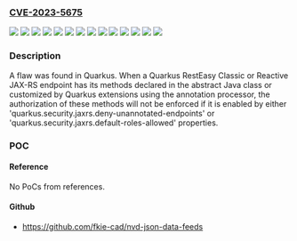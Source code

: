 ### [CVE-2023-5675](https://cve.mitre.org/cgi-bin/cvename.cgi?name=CVE-2023-5675)
![](https://img.shields.io/static/v1?label=Product&message=A-MQ%20Clients%202&color=blue)
![](https://img.shields.io/static/v1?label=Product&message=Cryostat%202&color=blue)
![](https://img.shields.io/static/v1?label=Product&message=OpenShift%20Serverless&color=blue)
![](https://img.shields.io/static/v1?label=Product&message=Red%20Hat%20Fuse%207&color=blue)
![](https://img.shields.io/static/v1?label=Product&message=Red%20Hat%20Integration%20Camel%20K&color=blue)
![](https://img.shields.io/static/v1?label=Product&message=Red%20Hat%20Integration%20Camel%20Quarkus&color=blue)
![](https://img.shields.io/static/v1?label=Product&message=Red%20Hat%20JBoss%20Enterprise%20Application%20Platform%208&color=blue)
![](https://img.shields.io/static/v1?label=Product&message=Red%20Hat%20Process%20Automation%207&color=blue)
![](https://img.shields.io/static/v1?label=Product&message=Red%20Hat%20build%20of%20Apicurio%20Registry&color=blue)
![](https://img.shields.io/static/v1?label=Product&message=Red%20Hat%20build%20of%20OptaPlanner%208&color=blue)
![](https://img.shields.io/static/v1?label=Product&message=Red%20Hat%20build%20of%20Quarkus%202.13.9.Final&color=blue)
![](https://img.shields.io/static/v1?label=Product&message=Red%20Hat%20build%20of%20Quarkus%203.2.9.Final&color=blue)
![](https://img.shields.io/static/v1?label=Version&message=n%2Fa&color=blue)
![](https://img.shields.io/static/v1?label=Vulnerability&message=Improper%20Authorization&color=brighgreen)

### Description

A flaw was found in Quarkus. When a Quarkus RestEasy Classic or Reactive JAX-RS endpoint has its methods declared in the abstract Java class or customized by Quarkus extensions using the annotation processor, the authorization of these methods will not be enforced if it is enabled by either 'quarkus.security.jaxrs.deny-unannotated-endpoints' or 'quarkus.security.jaxrs.default-roles-allowed' properties.

### POC

#### Reference
No PoCs from references.

#### Github
- https://github.com/fkie-cad/nvd-json-data-feeds

